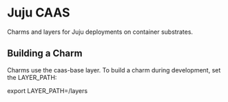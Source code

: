 # Juju CAAS

Charms and layers for Juju deployments on container substrates.

## Building a Charm

Charms use the caas-base layer.
To build a charm during development, set the LAYER_PATH:

export LAYER_PATH=<this-repo-dir>/layers

